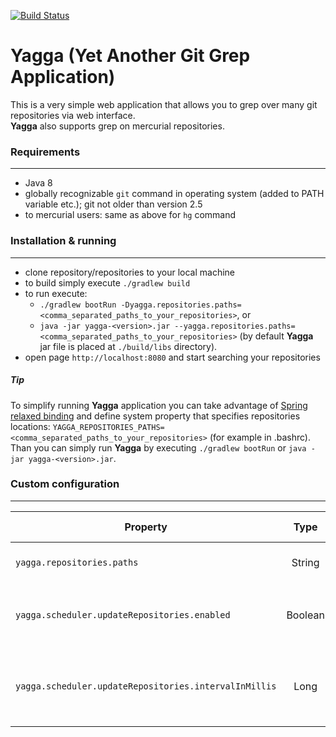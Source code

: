 [![Build Status](https://travis-ci.org/yu55/yagga.svg?branch=master)](https://travis-ci.org/yu55/yagga)

# Yagga (Yet Another Git Grep Application)

This is a very simple web application that allows you to grep over many git repositories via web interface.  
**Yagga** also supports grep on mercurial repositories.


### Requirements
---

* Java 8
* globally recognizable `git` command in operating system (added to PATH variable etc.); git not older than version 2.5
* to mercurial users: same as above for `hg` command


### Installation & running
---

* clone repository/repositories to your local machine
* to build simply execute `./gradlew build`
* to run execute:
  * `./gradlew bootRun -Dyagga.repositories.paths=<comma_separated_paths_to_your_repositories>`, or
  * `java -jar yagga-<version>.jar --yagga.repositories.paths=<comma_separated_paths_to_your_repositories>`
  (by default **Yagga** jar file is placed at `./build/libs` directory).
* open page `http://localhost:8080` and start searching your repositories

##### Tip
To simplify running **Yagga** application you can take advantage of
[Spring relaxed binding](https://docs.spring.io/spring-boot/docs/current/reference/html/boot-features-external-config.html#boot-features-external-config-relaxed-binding)
and define system property that specifies repositories locations: `YAGGA_REPOSITORIES_PATHS=<comma_separated_paths_to_your_repositories>` (for example in .bashrc).
Than you can simply run **Yagga** by executing `./gradlew bootRun` or `java -jar yagga-<version>.jar`.


### Custom configuration
---

Property                                              | Type    | Default value | Description
----------------------------------------------------- |:-------:|:-------------:| -----------------------------------------------------------------------------------------------------------------------------
`yagga.repositories.paths`                            | String  | \<undefined\> | comma-separated list of repositories paths, this is required property
`yagga.scheduler.updateRepositories.enabled`          | Boolean | false         | flag defining whether repositories defined with `yagga.repositories.paths` should be updated periodically
`yagga.scheduler.updateRepositories.intervalInMillis` | Long    | 60000         | defines fixed period in milliseconds between the end of the last repositories update invocation and the beginning of the next
